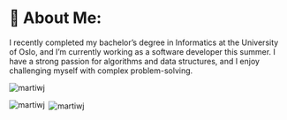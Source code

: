 # 💫 About Me:
I recently completed my bachelor’s degree in Informatics at the University of Oslo, and I’m currently working as a software developer this summer. I have a strong passion for algorithms and data structures, and I enjoy challenging myself with complex problem-solving.

<p align="left"> <img src="https://komarev.com/ghpvc/?username=martiwj&label=Profile%20views&color=0e75b6&style=flat" alt="martiwj" /> </p>

<p><img align="left" src="https://github-readme-stats.vercel.app/api/top-langs?username=martiwj&show_icons=true&locale=en&layout=compact" alt="martiwj" /></p>

<p>&nbsp;<img align="center" src="https://github-readme-stats.vercel.app/api?username=martiwj&show_icons=true&locale=en" alt="martiwj" /></p>

